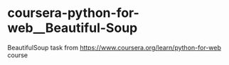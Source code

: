 # coursera-python-for-web__Beautiful-Soup
BeautifulSoup task from https://www.coursera.org/learn/python-for-web course
